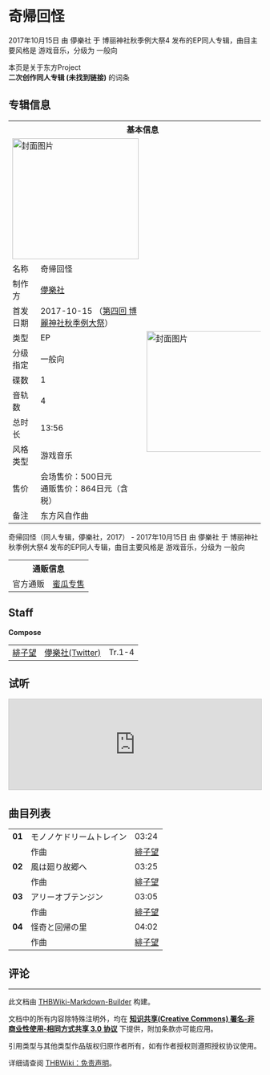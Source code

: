 # 奇帰回怪

<!-- source html: G:\repos\THBWiki-Markdown-Builder\THBWikiMarkdown\Temp\main\8\81\ns0%3A%E5%A5%87%E5%B8%B0%E5%9B%9E%E6%80%AA.html -->

2017年10月15日 由 儚樂社 于 博丽神社秋季例大祭4 发布的EP同人专辑，曲目主要风格是 游戏音乐，分级为 一般向

本页是关于东方Project  
 **二次创作同人专辑 (未找到链接)** 的词条

## 专辑信息

<table><tbody><tr><th colspan="3">基本信息</th></tr><tr><td class="cover-artwork-mobile" colspan="2"><a href="./文件-奇帰回怪封面.jpg.md" class="image" title="封面图片"><img alt="封面图片" src="https://upload.thwiki.cc/thumb/5/52/%E5%A5%87%E5%B8%B0%E5%9B%9E%E6%80%AA%E5%B0%81%E9%9D%A2.jpg/252px-%E5%A5%87%E5%B8%B0%E5%9B%9E%E6%80%AA%E5%B0%81%E9%9D%A2.jpg" decoding="async" loading="lazy" width="252" height="241" srcset="https://upload.thwiki.cc/thumb/5/52/%E5%A5%87%E5%B8%B0%E5%9B%9E%E6%80%AA%E5%B0%81%E9%9D%A2.jpg/378px-%E5%A5%87%E5%B8%B0%E5%9B%9E%E6%80%AA%E5%B0%81%E9%9D%A2.jpg 1.5x, https://upload.thwiki.cc/5/52/%E5%A5%87%E5%B8%B0%E5%9B%9E%E6%80%AA%E5%B0%81%E9%9D%A2.jpg 2x" data-file-width="450" data-file-height="431"></a></td>
</tr><tr><td class="label">名称</td><td colspan="2"> 奇帰回怪 </td></tr><tr><td class="label">制作方</td><td><a href="./儚樂社.md" title="儚樂社">儚樂社</a></td><td class="cover-artwork" rowspan="9" style="min-width:252px;"><a href="./文件-奇帰回怪封面.jpg.md" class="image" title="封面图片"><img alt="封面图片" src="https://upload.thwiki.cc/thumb/5/52/%E5%A5%87%E5%B8%B0%E5%9B%9E%E6%80%AA%E5%B0%81%E9%9D%A2.jpg/252px-%E5%A5%87%E5%B8%B0%E5%9B%9E%E6%80%AA%E5%B0%81%E9%9D%A2.jpg" decoding="async" loading="lazy" width="252" height="241" srcset="https://upload.thwiki.cc/thumb/5/52/%E5%A5%87%E5%B8%B0%E5%9B%9E%E6%80%AA%E5%B0%81%E9%9D%A2.jpg/378px-%E5%A5%87%E5%B8%B0%E5%9B%9E%E6%80%AA%E5%B0%81%E9%9D%A2.jpg 1.5x, https://upload.thwiki.cc/5/52/%E5%A5%87%E5%B8%B0%E5%9B%9E%E6%80%AA%E5%B0%81%E9%9D%A2.jpg 2x" data-file-width="450" data-file-height="431"></a></td>
</tr><tr><td class="label">首发日期</td><td>2017-10-15&#160;（<a href="/展会作品列表?e=%E5%8D%9A%E4%B8%BD%E7%A5%9E%E7%A4%BE%E7%A7%8B%E5%AD%A3%E4%BE%8B%E5%A4%A7%E7%A5%AD%234">第四回 博麗神社秋季例大祭</a>）</td></tr><tr><td class="label">类型</td><td>EP</td></tr><tr><td class="label">分级指定</td><td>一般向</td></tr><tr><td class="label">碟数</td><td>1</td></tr><tr><td class="label">音轨数</td><td>4</td></tr><tr><td class="label">总时长</td><td>13:56</td></tr><tr><td class="label">风格类型</td><td>游戏音乐</td></tr><tr><td class="label">售价</td><td>会场售价：500日元<br>通贩售价：864日元（含税）</td></tr><tr><td class="label">备注</td><td colspan="2">东方风自作曲</td></tr></tbody></table>

奇帰回怪（同人专辑，儚樂社，2017） - 2017年10月15日 由 儚樂社 于 博丽神社秋季例大祭4 发布的EP同人专辑，曲目主要风格是 游戏音乐，分级为 一般向

<table><tbody><tr><th colspan="3">通贩信息</th></tr><tr><td class="label">官方通贩</td><td colspan="2"><a rel="nofollow" class="external text" href="https://www.melonbooks.co.jp/detail/detail.php?product_id=291465">蜜瓜专售</a></td></tr></tbody></table>



## Staff
  
 **Compose**   

<table><tbody><tr><td><a href="/index.php?title=%E7%B7%8B%E5%AD%90%E6%9C%9B&amp;action=edit&amp;redlink=1" class="new" title="緋子望（页面不存在）">緋子望</a></td><td><a rel="nofollow" class="external text" href="https://twitter.com/Hishimottie">儚樂社(Twitter)</a></td><td>Tr.1-4</td></tr></tbody></table>



## 试听
  
<iframe width="100%" height="180" src="https://ext.nicovideo.jp/thumb/sm32037355" scrolling="no" style="border:solid 1px #CCC;" frameborder="0"><a href="http://www.nicovideo.jp/watch/sm32037355">,</a></iframe>

  


## 曲目列表

<table><tbody><tr><td id="1" class="infoYL"><b>01</b></td><td id="モノノケドリームトレイン" colspan="2" class="title">モノノケドリームトレイン<span class="thcsearchlinks"><a rel="nofollow" class="external text" href="https://cd.thwiki.cc?arrange=緋子望&amp;fromwiki=奇帰回怪"><span title="搜索相似同人曲"></span></a></span></td><td class="time">03:24</td></tr><tr><td class="left"></td><td class="label">作曲</td><td class="text" colspan="2"><a href="/index.php?title=%E7%B7%8B%E5%AD%90%E6%9C%9B&amp;action=edit&amp;redlink=1" class="new" title="緋子望（页面不存在）">緋子望</a><span class="thcsearchlinks"><a rel="nofollow" class="external text" href="https://cd.thwiki.cc?arrange=，緋子望&amp;fromwiki=奇帰回怪"><span></span></a></span></td></tr>
<tr><td id="2" class="infoYL"><b>02</b></td><td id="風は廻り故郷へ" colspan="2" class="title">風は廻り故郷へ<span class="thcsearchlinks"><a rel="nofollow" class="external text" href="https://cd.thwiki.cc?arrange=緋子望&amp;fromwiki=奇帰回怪"><span title="搜索相似同人曲"></span></a></span></td><td class="time">03:25</td></tr><tr><td class="left"></td><td class="label">作曲</td><td class="text" colspan="2"><a href="/index.php?title=%E7%B7%8B%E5%AD%90%E6%9C%9B&amp;action=edit&amp;redlink=1" class="new" title="緋子望（页面不存在）">緋子望</a><span class="thcsearchlinks"><a rel="nofollow" class="external text" href="https://cd.thwiki.cc?arrange=，緋子望&amp;fromwiki=奇帰回怪"><span></span></a></span></td></tr>
<tr><td id="3" class="infoYL"><b>03</b></td><td id="アリーオブテンジン" colspan="2" class="title">アリーオブテンジン<span class="thcsearchlinks"><a rel="nofollow" class="external text" href="https://cd.thwiki.cc?arrange=緋子望&amp;fromwiki=奇帰回怪"><span title="搜索相似同人曲"></span></a></span></td><td class="time">03:05</td></tr><tr><td class="left"></td><td class="label">作曲</td><td class="text" colspan="2"><a href="/index.php?title=%E7%B7%8B%E5%AD%90%E6%9C%9B&amp;action=edit&amp;redlink=1" class="new" title="緋子望（页面不存在）">緋子望</a><span class="thcsearchlinks"><a rel="nofollow" class="external text" href="https://cd.thwiki.cc?arrange=，緋子望&amp;fromwiki=奇帰回怪"><span></span></a></span></td></tr>
<tr><td id="4" class="infoYL"><b>04</b></td><td id="怪奇と回帰の里" colspan="2" class="title">怪奇と回帰の里<span class="thcsearchlinks"><a rel="nofollow" class="external text" href="https://cd.thwiki.cc?arrange=緋子望&amp;fromwiki=奇帰回怪"><span title="搜索相似同人曲"></span></a></span></td><td class="time">04:02</td></tr><tr><td class="left"></td><td class="label">作曲</td><td class="text" colspan="2"><a href="/index.php?title=%E7%B7%8B%E5%AD%90%E6%9C%9B&amp;action=edit&amp;redlink=1" class="new" title="緋子望（页面不存在）">緋子望</a><span class="thcsearchlinks"><a rel="nofollow" class="external text" href="https://cd.thwiki.cc?arrange=，緋子望&amp;fromwiki=奇帰回怪"><span></span></a></span></td></tr></tbody></table>



## 评论




---

此文档由 [THBWiki-Markdown-Builder](https://github.com/Delsin-Yu/THBWiki-Markdown-Builder) 构建。

文档中的所有内容除特殊注明外，均在 [**知识共享(Creative Commons) 署名-非商业性使用-相同方式共享 3.0 协议**](https://creativecommons.org/licenses/by-sa/3.0/deed.zh-hans) 下提供，附加条款亦可能应用。

引用类型与其他类型作品版权归原作者所有，如有作者授权则遵照授权协议使用。

详细请查阅 [THBWiki：免责声明](https://thbwiki.cc/THBWiki:%E5%85%8D%E8%B4%A3%E5%A3%B0%E6%98%8E)。

